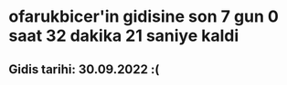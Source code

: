 # ofarukbicer'in gidisine son 7 gun 0 saat 32 dakika 21 saniye kaldi

## Gidis tarihi: 30.09.2022 :(